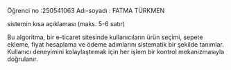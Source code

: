 Öğrenci no :250541063
Adı-soyadı : FATMA TÜRKMEN 


sistemin kısa açıklaması (maks. 5-6 satır)

Bu algoritma, bir e-ticaret sitesinde kullanıcıların ürün seçimi, sepete ekleme, fiyat hesaplama ve ödeme adımlarını sistematik bir şekilde tanımlar. Kullanıcı deneyimini kolaylaştırmak için her işlem bir kontrol mekanizmasıyla doğrulanır.

